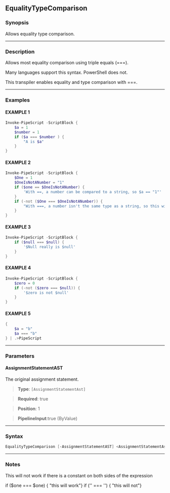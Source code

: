 EqualityTypeComparison
----------------------
### Synopsis
Allows equality type comparison.

---
### Description

Allows most equality comparison using triple equals (===).

Many languages support this syntax.  PowerShell does not.    

This transpiler enables equality and type comparison with ===.

---
### Examples
#### EXAMPLE 1
```PowerShell
Invoke-PipeScript -ScriptBlock {
    $a = 1
    $number = 1    
    if ($a === $number ) {
        "A is $a"
    }
}
```

#### EXAMPLE 2
```PowerShell
Invoke-PipeScript -ScriptBlock {
    $One = 1
    $OneIsNotANumber = "1"
    if ($one == $OneIsNotANumber) {
        'With ==, a number can be compared to a string, so $a == "1"'
    }
    if (-not ($One === $OneIsNotANumber)) {
        "With ===, a number isn't the same type as a string, so this will be false."            
    }
}
```

#### EXAMPLE 3
```PowerShell
Invoke-PipeScript -ScriptBlock {
    if ($null === $null) {
        '$Null really is $null'
    }
}
```

#### EXAMPLE 4
```PowerShell
Invoke-PipeScript -ScriptBlock {
    $zero = 0
    if (-not ($zero === $null)) {
        '$zero is not $null'
    }
}
```

#### EXAMPLE 5
```PowerShell
{
    $a = "b"
    $a === "b"
} | .>PipeScript
```

---
### Parameters
#### **AssignmentStatementAST**

The original assignment statement.



> **Type**: ```[AssignmentStatementAst]```

> **Required**: true

> **Position**: 1

> **PipelineInput**:true (ByValue)



---
### Syntax
```PowerShell
EqualityTypeComparison [-AssignmentStatementAST] <AssignmentStatementAst> [<CommonParameters>]
```
---
### Notes
This will not work if there is a constant on both sides of the expression


if ($one === $one) { "this will work"} 
if ('' === '')     { "this will not"}

